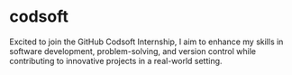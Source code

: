 # codsoft
Excited to join the GitHub Codsoft Internship, I aim to enhance my skills in software development, problem-solving, and version control while contributing to innovative projects in a real-world setting.
